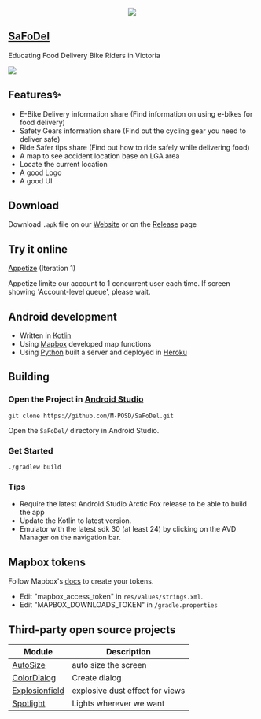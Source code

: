 
<p align="center">
  <img src="https://user-images.githubusercontent.com/88869576/130990605-514f741e-8113-465d-bba5-64700b490d3e.png">
</p>
  
## [SaFoDel](https://m-posd.github.io/)
Educating Food Delivery Bike Riders in Victoria

<img src="https://user-images.githubusercontent.com/88869576/130999668-f6d115d8-a5d7-4e58-bb18-cd1047a8add2.gif">


## Features✨
- E-Bike Delivery information share (Find information on using e-bikes for food delivery)
- Safety Gears information share (Find out the cycling gear you need to deliver safe)
- Ride Safer tips share (Find out how to ride safely while delivering food)
- A map to see accident location base on LGA area
- Locate the current location
- A good Logo
- A good UI
 
## Download

Download `.apk` file on our [Website](https://m-posd.github.io/) or on the [Release](https://github.com/M-POSD/SaFoDel/releases) page

## Try it online

[Appetize](https://appetize.io/embed/004vf8q2r7afaz8rhbvkg7w3zm?device=pixel4&scale=75&orientation=portrait&osVersion=10.0&deviceColor=black&location=(39.903924,116.391432)) (Iteration 1)

Appetize limite our account to 1 concurrent user each time. If screen showing 'Account-level queue', please wait.

## Android development

- Written in [Kotlin](https://kotlinlang.org/) 
- Using [Mapbox](https://www.mapbox.com/) developed map functions
- Using [Python](https://www.python.org/) built a server and deployed in [Heroku](https://www.heroku.com)

## Building
### Open the Project in [Android Studio](https://developer.android.com/studio)

```
git clone https://github.com/M-POSD/SaFoDel.git
```
Open the `SaFoDel/` directory in Android Studio.

### Get Started
```shell
./gradlew build
```
### Tips
- Require the latest Android Studio Arctic Fox release to be able to build the app
- Update the Kotlin to latest version.
- Emulator with the latest sdk 30 (at least 24) by clicking on the AVD Manager on the navigation bar.

## Mapbox tokens

Follow Mapbox's [docs](https://docs.mapbox.com/help/getting-started/access-tokens/) to create your tokens.

- Edit "mapbox_access_token" in `res/values/strings.xml`.
- Edit "MAPBOX_DOWNLOADS_TOKEN" in `/gradle.properties`

## Third-party open source projects

| Module              | Description
| ------------------- | -----------
| [AutoSize](https://github.com/JessYanCoding/AndroidAutoSize) | auto size the screen
| [ColorDialog](https://github.com/andyxialm/ColorDialog) | Create dialog
| [Explosionfield](https://github.com/tyrantgit/ExplosionField)  | explosive dust effect for views
| [Spotlight](https://github.com/TakuSemba/Spotlight)              | Lights wherever we want




